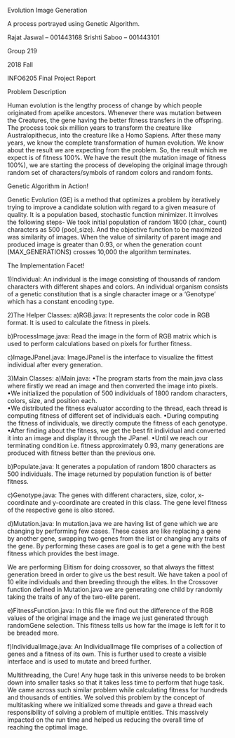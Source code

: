 Evolution Image Generation

A process portrayed using Genetic Algorithm.

Rajat Jaswal – 001443168
Srishti Saboo – 001443101

Group 219

2018 Fall 
 
INFO6205 Final Project Report

Problem Description

Human evolution is the lengthy process of change by which people originated from apelike ancestors. 
Whenever there was mutation between the Creatures, the gene having the better fitness transfers in the offspring. The process took six million years to transform the creature like Australopithecus, into the creature like a Homo Sapiens.
After these many years, we know the complete transformation of human evolution. We know about the result we are expecting from the problem. So, the result which we expect is of fitness 100%.
We have the result (the mutation image of fitness 100%), we are starting the process of developing the original image through random set of characters/symbols of random colors and random fonts.

Genetic Algorithm in Action!

Genetic Evolution (GE) is a method that optimizes a problem by iteratively trying to improve a candidate solution with regard to a given measure of quality. It is a population based, stochastic function minimizer. It involves the following steps-
We took initial population of random 1800 (char_ count) characters as 500  (pool_size). And the objective function to be maximized was similarity of images. When the value of similarity of parent image and produced image is greater than 0.93, or when the generation count (MAX_GENERATIONS) crosses 10,000 the algorithm terminates. 

The Implementation Facet!

1)Individual:
An individual is the image consisting of thousands of random characters with different shapes and colors.
An individual organism consists of a genetic constitution that is a single character image or a ‘Genotype’ which has a constant encoding type.

2)The Helper Classes:
a)RGB.java:
It represents the color code in RGB format. It is used to calculate the fitness in pixels.
 
b)ProcessImage.java:
Read the image in the form of RGB matrix which is used to perform calculations based on pixels for further fitness.

c)ImageJPanel.java:
ImageJPanel is the interface to visualize the fittest individual after every generation.
 
3)Main Classes:
a)Main.java:
•The program starts from the main.java class where firstly we read an image and then converted the image into pixels.
•We initialized the population of 500 individuals of 1800 random characters, colors, size, and position each.  
•We distributed the fitness evaluator according to the thread, each thread is computing fitness of different set of individuals each.
•During computing the fitness of individuals, we directly compute the fitness of each genotype.
•After finding about the fitness, we get the best fit individual and converted it into an image and display it through the JPanel.
•Until we reach our terminating condition i.e. fitness approximately 0.93, many generations are produced with fitness better than the previous one.

b)Populate.java:
It generates a population of random 1800 characters as 500 individuals. The image returned by population function is of better fitness.
 
c)Genotype.java:
The genes with different characters, size, color, x-coordinate and y-coordinate are created in this class. The gene level fitness of the respective gene is also stored.

d)Mutation.java:
In mutation.java we are having list of gene which we are changing by performing few cases. These cases are like replacing a gene by another gene, swapping two genes from the list or changing any traits of the gene. By performing these cases are goal is to get a gene with the best fitness which provides the best image.

We are performing Elitism for doing crossover, so that always the fittest generation breed in order to give us the best result. We have taken a pool of 10 elite individuals and then breeding through the elites.
In the Crossover function defined in Mutation.java we are generating one child by randomly taking the traits of any of the two-elite parent. 

e)FitnessFunction.java:
In this file we find out the difference of the RGB values of the original image and the image we just generated through randomGene selection. This fitness tells us how far the image is left for it to be breaded more. 
 
f)IndividualImage.java:
An IndividualImage file comprises of a collection of genes and a fitness of its own. This is further used to create a visible interface and is used to mutate and breed further.
 
Multithreading, the Cure!
Any huge task in this universe needs to be broken down into smaller tasks so that it takes less time to perform that huge task. We came across such similar problem while calculating fitness for hundreds and thousands of entities.
We solved this problem by the concept of multitasking where we initialized some threads and gave a thread each responsibility of solving a problem of multiple entities. This massively impacted on the run time and helped us reducing the overall time of reaching the optimal image.





